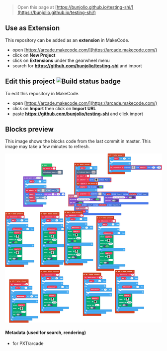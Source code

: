  


> Open this page at [https://bunjolio.github.io/testing-shi/](https://bunjolio.github.io/testing-shi/)

## Use as Extension

This repository can be added as an **extension** in MakeCode.

* open [https://arcade.makecode.com/](https://arcade.makecode.com/)
* click on **New Project**
* click on **Extensions** under the gearwheel menu
* search for **https://github.com/bunjolio/testing-shi** and import

## Edit this project ![Build status badge](https://github.com/bunjolio/testing-shi/workflows/MakeCode/badge.svg)

To edit this repository in MakeCode.

* open [https://arcade.makecode.com/](https://arcade.makecode.com/)
* click on **Import** then click on **Import URL**
* paste **https://github.com/bunjolio/testing-shi** and click import

## Blocks preview

This image shows the blocks code from the last commit in master.
This image may take a few minutes to refresh.

![A rendered view of the blocks](https://github.com/bunjolio/testing-shi/raw/master/.github/makecode/blocks.png)

#### Metadata (used for search, rendering)

* for PXT/arcade
<script src="https://makecode.com/gh-pages-embed.js"></script><script>makeCodeRender("{{ site.makecode.home_url }}", "{{ site.github.owner_name }}/{{ site.github.repository_name }}");</script>
